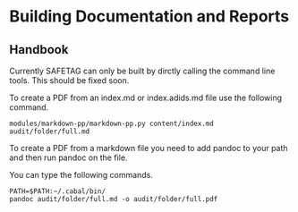 # Building Documentation and Reports

## Handbook

Currently SAFETAG can only be built by dirctly calling the command line tools. This should be fixed soon.

To create a PDF from an index.md or index.adids.md file use the following command.

```
modules/markdown-pp/markdown-pp.py content/index.md audit/folder/full.md
```

To create a PDF from a markdown file you need to add pandoc to your path and then run pandoc on the file.

You can type the following commands.

```
PATH=$PATH:~/.cabal/bin/
pandoc audit/folder/full.md -o audit/folder/full.pdf
```
